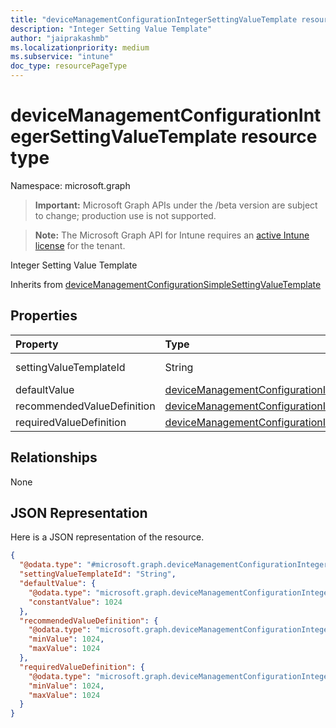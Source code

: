 ```yaml
---
title: "deviceManagementConfigurationIntegerSettingValueTemplate resource type"
description: "Integer Setting Value Template"
author: "jaiprakashmb"
ms.localizationpriority: medium
ms.subservice: "intune"
doc_type: resourcePageType
---
```


# deviceManagementConfigurationIntegerSettingValueTemplate resource type

Namespace: microsoft.graph

> **Important:** Microsoft Graph APIs under the /beta version are subject to change; production use is not supported.

> **Note:** The Microsoft Graph API for Intune requires an [active Intune license](https://go.microsoft.com/fwlink/?linkid=839381) for the tenant.

Integer Setting Value Template


Inherits from [deviceManagementConfigurationSimpleSettingValueTemplate](../resources/intune-deviceconfigv2-devicemanagementconfigurationsimplesettingvaluetemplate.md)

## Properties
|Property|Type|Description|
|:---|:---|:---|
|settingValueTemplateId|String|Setting Value Template Id Inherited from [deviceManagementConfigurationSimpleSettingValueTemplate](../resources/intune-deviceconfigv2-devicemanagementconfigurationsimplesettingvaluetemplate.md)|
|defaultValue|[deviceManagementConfigurationIntegerSettingValueDefaultTemplate](../resources/intune-deviceconfigv2-devicemanagementconfigurationintegersettingvaluedefaulttemplate.md)|Integer Setting Value Default Template.|
|recommendedValueDefinition|[deviceManagementConfigurationIntegerSettingValueDefinitionTemplate](../resources/intune-deviceconfigv2-devicemanagementconfigurationintegersettingvaluedefinitiontemplate.md)|Recommended value definition.|
|requiredValueDefinition|[deviceManagementConfigurationIntegerSettingValueDefinitionTemplate](../resources/intune-deviceconfigv2-devicemanagementconfigurationintegersettingvaluedefinitiontemplate.md)|Required value definition.|

## Relationships
None

## JSON Representation
Here is a JSON representation of the resource.
<!-- {
  "blockType": "resource",
  "@odata.type": "microsoft.graph.deviceManagementConfigurationIntegerSettingValueTemplate"
}
-->
``` json
{
  "@odata.type": "#microsoft.graph.deviceManagementConfigurationIntegerSettingValueTemplate",
  "settingValueTemplateId": "String",
  "defaultValue": {
    "@odata.type": "microsoft.graph.deviceManagementConfigurationIntegerSettingValueConstantDefaultTemplate",
    "constantValue": 1024
  },
  "recommendedValueDefinition": {
    "@odata.type": "microsoft.graph.deviceManagementConfigurationIntegerSettingValueDefinitionTemplate",
    "minValue": 1024,
    "maxValue": 1024
  },
  "requiredValueDefinition": {
    "@odata.type": "microsoft.graph.deviceManagementConfigurationIntegerSettingValueDefinitionTemplate",
    "minValue": 1024,
    "maxValue": 1024
  }
}
```
